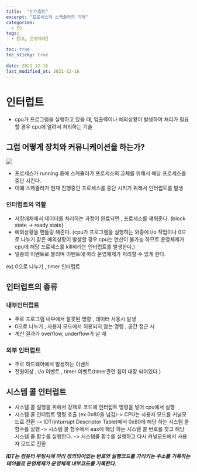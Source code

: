 ```yaml
---
title:  "인터럽트"
excerpt: "프로세스와 스케쥴러의 이해"
categories:
  - CS
tags:
  - [CS, 운영체제]

toc: true
toc_sticky: true
 
date: 2021-12-16
last_modified_at: 2021-12-16
---
```


# 인터럽트 
- cpu가 프로그램을 실행하고 있을 때, 입출력이나 예외상황이 발생하여 처리가 필요할 경우 cpu에 알려서 처리하는 기술
## 그럼 어떻게 장치와 커뮤니케이션을 하는가?
![](/yuhyeongeun-kor.github.com/assets/images/12-16-12-13.png)
- 프로세스가 running 중에 스케쥴러가 프로세스의 교체를 위해서 해당 프로세스를 중단 시킨다. 
- 이떄 스케쥴러가 현재 진행중인 프로세스를 중단 시키기 위해서 인터럽트를 발생

### 인터럽트의 역할 
- 저장매채에서 데이터를 처리하는 과정이 완료되면 , 프로세스를 꺠워준다. (block state -> ready state)
- 예외상황을 핸들링 해준다. (cpu가 프로그램을 실행하는 와중에 i/o 작업이나 0으로 나누기 같은 예외상황이 발생할 경우 cpu는 연산이 불가능 하므로 운영체제가 cpu에 해당 프로세스를 kill하라는 인터럽트를 발생한다.)
- 일종의 이벤트로 불리며 이벤트에 따라 운영체제가 처리할 수 있게 한다. 

ex) 0으로 나누기 , timer 인터럽트

## 인터럽트의 종류
### 내부인터럽트 
- 주로 프로그램 내부에서 잘못된 명령 , 데이터 사용시 발생 
- 0으로 나누기 , 사용자 모드에서 허용되지 않는 명령 , 공간 접근 시 
- 계산 결과가 overflow, underflow가 날 때 
### 외부 인터럽트 
- 주로 하드웨어에서 발생하는 이벤트 
- 전원이상 , i/o 이벤트 , timer 이벤트(timer관련 칩이 내장 되어있다.)


## 시스템 콜 인터럽트 
- 시스템 콜 실행을 위해서 강제로 코드에 인터럽트 명령을 넣어 cpu에서 실행
- 시스템 콜 인터럽트 명령 호출 (ex.0x80을 넘김)-> CPU는 사용자 모드를 커널모드로 전환 -> IDT(inturrupt Descriptor Table)에서 0x80에 해당 하는 시스템 콜 함수를 실행 -> 시스템 콜 함수에서 eax에 해당 하는 시스템 콜 번호를 찾고 해당 시스템 콜 함수를 실행한다. -> 시스템콜 함수를 실행하고 다시 커널모드에서 사용자 모드로 전환 

***IDT는 컴퓨터 부팅시에 미리 정의되어있는 번호와 실행코드를 가리키는 주소를 기록하는 테이블로 운영체제가 운영체제 내부코드를 기록한다.***

